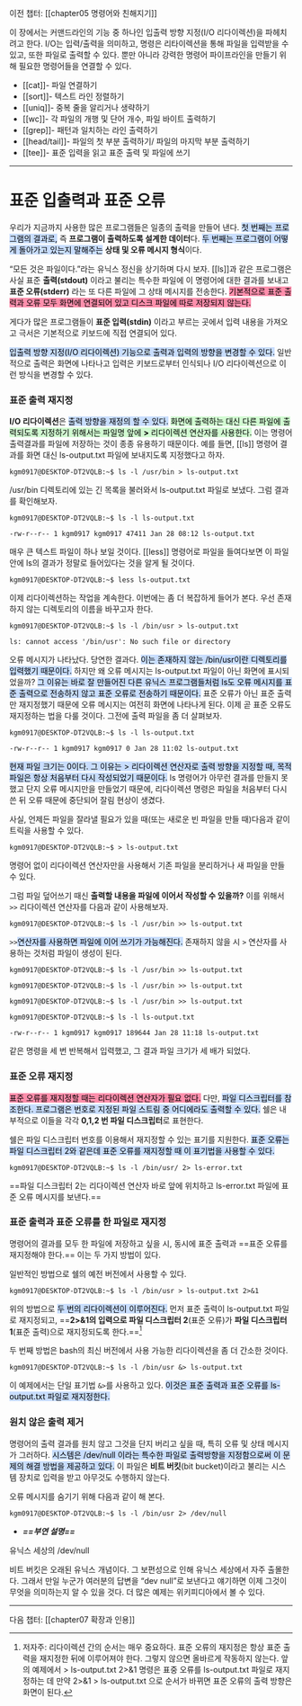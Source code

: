 
이전 챕터: [[chapter05 명령어와 친해지기]]


이 장에서는 커맨드라인의 기능 중 하나인 입출력 방향 지정(I/O 리다이렉션)을 파헤치려고 한다. I/O는 입력/출력을 의미하고, 명령은 리타이렉션을 통해 파일을 입력받을 수 있고, 또한 파일로 출력할 수 있다. 뿐만 아니라 강력한 명령어 파이프라인을 만들기 위해 필요한 명령어들을 연결할 수 있다.


- [[cat]]- 파일 연결하기
- [[sort]]- 텍스트 라인 정렬하기
- [[uniq]]- 중복 줄을 알리거나 생략하기
- [[wc]]- 각 파일의 개행 및 단어 개수, 파일 바이트 출력하기
- [[grep]]- 패턴과 일치하는 라인 출력하기
- [[head/tail]]- 파일의 첫 부분 출력하기/ 파일의 마지막 부분 출력하기
- [[tee]]- 표준 입력을 읽고 표준 출력 및 파일에 쓰기

---

# 표준 입출력과 표준 오류


우리가 지금까지 사용한 많은 프로그램들은 일종의 출력을 만들어 낸다. <mark style="background: #ADCCFFA6;">첫 번째는 프로그램의 결과로,</mark> 즉 **프로그램이 출력하도록 설계한 데이터**다. <mark style="background: #ADCCFFA6;">두 번째는 프로그램이 어떻게 돌아가고 있는지 말해주는</mark> **상태 및 오류 메시지 형식**이다.

“모든 것은 파일이다.”라는 유닉스 정신을 상기하며 다시 보자. [[ls]]과 같은 프로그램은 사실 표준 **출력(stdout)** 이라고 불리는 특수한 파일에 이 명령어에 대한 결과를 보내고 **표준 오류(stderr)** 라는 또 다른 파일에 그 상태 메시지를 전송한다. <mark style="background: #FF5582A6;">기본적으로 표준 출력과 오류 모두 화면에 연결되어 있고 디스크 파일에 따로 저장되지 않는다.</mark>

게다가 많은 프로그램들이 **표준 입력(stdin)** 이라고 부르는 곳에서 입력 내용을 가져오고 극서은 기본적으로 키보드에 직접 연결되어 있다.

<mark style="background: #ADCCFFA6;">입출력 방향 지정(I/O 리다이렉션) 기능으로 출력과 입력의 방향을 변경할 수 있다.</mark> 일반적으로 출력은 화면에 나타나고 입력은 키보드로부터 인식되나 I/O 리다이렉션으로 이런 방식을 변경할 수 있다.


### 표준 출력 재지정


**I/O 리다이렉션**은 <mark style="background: #ADCCFFA6;">출력 방향을 재정의 할 수 있다.</mark> <mark style="background: #BBFABBA6;">화면에 출력하는 대신 다른 파일에 출력되도록 지정하기 위해서는 파일명 앞에 **>** 리다이렉션 연산자를 사용한다.</mark> 이는 명령어 출력결과를 파일에 저장하는 것이 종종 유용하기 때문이다. 예를 들면, [[ls]] 명령어 결과를 화면 대신 ls-output.txt 파일에 보내지도록 지정했다고 하자.


``` shell
kgm0917@DESKTOP-DT2VQLB:~$ ls -l /usr/bin > ls-output.txt
```

/usr/bin 디렉토리에 있는 긴 목록을 불러와서 ls-output.txt 파일로 보냈다. 그럼 결과를 확인해보자.


``` shell
kgm0917@DESKTOP-DT2VQLB:~$ ls -l ls-output.txt

-rw-r--r-- 1 kgm0917 kgm0917 47411 Jan 28 08:12 ls-output.txt
```

매우 큰 텍스트 파일이 하나 보일 것이다. [[less]] 명령어로 파일을 들여다보면 이 파일 안에 ls의 결과가 정말로 들어있다는 것을 알게 될 것이다.


``` shell
kgm0917@DESKTOP-DT2VQLB:~$ less ls-output.txt
```

이제 리다이렉션하는 작업을 계속한다. 이번에는 좀 더 복잡하게 들어가 본다. 우선 존재하지 않는 디렉토리의 이름을 바꾸고자 한다.


```shell
kgm0917@DESKTOP-DT2VQLB:~$ ls -l /bin/usr > ls-output.txt

ls: cannot access '/bin/usr': No such file or directory
```


오류 메시지가 나타났다. 당연한 결과다. <mark style="background: #ADCCFFA6;">이는 존재하지 않는 /bin/usr이란 디렉토리를 입력했기 때문이다.</mark> 하지만 왜 오류 메시지는 ls-output.txt 파일이 아닌 화면에 표시되었을까? <mark style="background: #ADCCFFA6;">그 이유는 바로 잘 만들어진 다른 유닉스 프로그램들처럼 ls도 오류 메시지를 표준 출력으로 전송하지 않고 표준 오류로 전송하기 때문이다.</mark> 
표준 오류가 아닌 표준 출력만 재지정했기 때문에 오류 메시지는 여전히 화면에 나타나게 된다. 이제 곧 표준 오류도 재지정하는 법을 다룰 것이다. 그전에 출력 파일을 좀 더 살펴보자.



```shell
kgm0917@DESKTOP-DT2VQLB:~$ ls -l ls-output.txt

-rw-r--r-- 1 kgm0917 kgm0917 0 Jan 28 11:02 ls-output.txt
```


<mark style="background: #ADCCFFA6;">현재 파일 크기는 0이다. 그 이유는 > 리다이렉션 연산자로 출력 방향을 지정할 때, 목적 파일은 항상 처음부터 다시 작성되었기 때문이다.</mark> ls 명령어가 아무런 결과를 만들지 못했고 단지 오류 메시지만을 만들었기 때문에, 리다이렉션 명령은 파일을 처음부터 다시 쓴 뒤 오류 때문에 중단되어 잘림 현상이 생겼다.

사실, 언제든 파일을 잘라낼 필요가 있을 때(또는 새로운 빈 파일을 만들 때)다음과 같이 트릭을 사용할 수 있다.


```shell
kgm0917@DESKTOP-DT2VQLB:~$ > ls-output.txt
```

명령어 없이 리다이렉션 연산자만을 사용해서 기존 파일을 분리하거나 새 파일을 만들 수 있다.

그럼 파일 덮어쓰기 때신 **출력할 내용을 파일에 이어서 작성할 수 있을까?** 이를 위해서 `>>` 리다이렉션 연산자를 다음과 같이 사용해보자.


```shell
kgm0917@DESKTOP-DT2VQLB:~$ ls -l /usr/bin >> ls-output.txt
```

`>>`<mark style="background: #ADCCFFA6;">연산자를 사용하면 파일에 이어 쓰기가 가능해진다.</mark> 존재하지 않을 시 `>` 연산자를 사용하는 것처럼 파일이 생성이 된다.


``` shell
kgm0917@DESKTOP-DT2VQLB:~$ ls -l /usr/bin >> ls-output.txt

kgm0917@DESKTOP-DT2VQLB:~$ ls -l /usr/bin >> ls-output.txt

kgm0917@DESKTOP-DT2VQLB:~$ ls -l /usr/bin >> ls-output.txt

kgm0917@DESKTOP-DT2VQLB:~$ ls -l ls-output.txt

-rw-r--r-- 1 kgm0917 kgm0917 189644 Jan 28 11:18 ls-output.txt
```


같은 명령을 세 번 반복해서 입력했고, 그 결과 파일 크기가 세 배가 되었다.



### 표준 오류 재지정

<mark style="background: #FF5582A6;">표준 오류를 재지정할 때는 리다이렉션 연산자가 필요 없다.</mark> 다만, <mark style="background: #ADCCFFA6;">파일 디스크립터를 참조한다. 프로그램은 번호로 지정된 파일 스트림 중 어디에라도 출력할 수 있다.</mark> 쉘은 내부적으로 이들을 각각 **0,1,2 번 파일 디스크립터**로 표현한다.

쉘은 파일 디스크립터 번호를 이용해서 재지정할 수 있는 표기를 지원한다. <mark style="background: #ADCCFFA6;">표준 오류는 파일 디스크립터 2와 같은데 표준 오류를 재지정할 때 이 표기법을 사용할 수 있다.</mark>


```
kgm0917@DESKTOP-DT2VQLB:~$ ls -l /bin/usr/ 2> ls-error.txt
```

==파일 디스크립터 2는 리다이렉션 연산자 바로 앞에 위치하고 ls-error.txt 파일에 표준 오류 메시지를 보낸다.==



### 표준 출력과 표준 오류를 한 파일로 재지정


명령어의 결과를 모두 한 파일에 저장하고 싶을 시, 동시에 표준 출력과 ==표준 오류를 재지정해야 한다.== 이는 두 가지 방법이 있다.

일반적인 방법으로 쉘의 예전 버전에서 사용할 수 있다.


``` shell
kgm0917@DESKTOP-DT2VQLB:~$ ls -l /bin/usr > ls-output.txt 2>&1
```

위의 방법으로 <mark style="background: #ADCCFFA6;">두 번의 리다이렉션이 이루어진다.</mark> 먼저 표준 출력이 ls-output.txt 파일로 재지정되고, ==**2>&1의 입력으로 파일 디스크립터 2**(표준 오류)가 **파일 디스크립터 1**(표준 출력)으로 재지정되도록 한다.==[^1]


두 번째 방법은 bash의 최신 버전에서 사용 가능한 리다이렉션을 좀 더 간소한 것이다.


```shell
kgm0917@DESKTOP-DT2VQLB:~$ ls -l /bin/usr &> ls-output.txt
```


이 예제에서는 단일 표기법 `&>`를 사용하고 있다. <mark style="background: #ADCCFFA6;">이것은 표준 출력과 표준 오류를 ls-output.txt 파일로 재지정한다.
</mark>


### 원치 않은 출력 제거


명령어의 출력 결과를 원치 않고 그것을 단지 버리고 싶을 때, 특히 오류 및 상태 메시지가 그러하다. <mark style="background: #ADCCFFA6;">시스템은 /dev/null 이라는 특수한 파일로 출력방향을 지정함으로써 이 문제의 해결 방법을 제공하고 있다.</mark> 이 파일은 **비트 버킷**(bit bucket)이라고 불리는 시스템 장치로 입력을 받고 아무것도 수행하지 않는다.

오류 메시지를 숨기기 위해 다음과 같이 해 본다.


```shell
kgm0917@DESKTOP-DT2VQLB:~$ ls -l /bin/usr 2> /dev/null
```


- ***==부연 설명==***

유닉스 세상의 /dev/null

비트 버킷은 오래된 유닉스 개념이다. 그 보편성으로 인해 유닉스 세상에서 자주 출몰한다. 그래서 만일 누군가 여러분의 답변을 “dev null”로 보낸다고 얘기하면 이제 그것이 무엇을 의미하는지 알 수 있을 것다. 더 많은 예제는 위키피디아에서 볼 수 있다.

[^1]: 저자주: 리다이렉션 간의 순서는 매우 중요하다. 표준 오류의 재지정은 항상 표준 출력을 재지정한 뒤에 이루어져야 한다. 그렇지 않으면 올바르게 작동하지 않는다. 앞의 예제에서 > ls-output.txt 2>&1 명령은 표중 오류를 ls-output.txt 파일로 재지정하는 데 만약 2>&1 > ls-output.txt 으로 순서가 바뀌면 표준 오류의 출력 방향은 화면이 된다.

---

다음 챕터: [[chapter07 확장과 인용]]